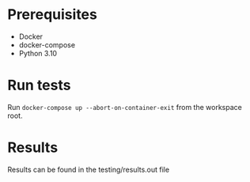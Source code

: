 # Prerequisites
- Docker
- docker-compose
- Python 3.10

# Run tests
Run `docker-compose up --abort-on-container-exit` from the workspace root.

# Results
Results can be found in the testing/results.out file
